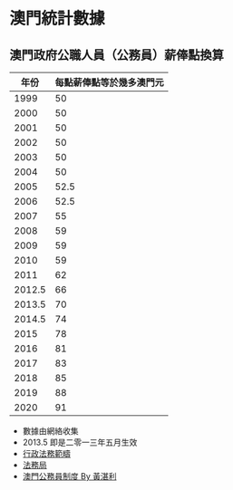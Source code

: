 # 澳門統計數據

## 澳門政府公職人員（公務員）薪俸點換算

|年份|每點薪俸點等於幾多澳門元|
|---|---|
|1999|50|
|2000|50|
|2001|50|
|2002|50|
|2003|50|
|2004|50|
|2005|52.5|
|2006|52.5|
|2007|55|
|2008|59|
|2009|59|
|2010|59|
|2011|62|
|2012.5|66|
|2013.5|70|
|2014.5|74|
|2015|78|
|2016|81|
|2017|83|
|2018|85|
|2019|88|
|2020|91|

* 數據由網絡收集
* 2013.5 即是二零一三年五月生效
* [行政法務範疇](https://www.gov.mo/zh-hant/wp-content/uploads/sites/4/2017/11/cn2009_aj.doc)
* [法務局](https://bo.io.gov.mo/bo/i/2005/15/lei01_cn.asp)
* [澳門公務員制度 By 黃湛利](https://books.google.com/books?id=zpMeBAAAQBAJ&pg=PA208&lpg=PA208&dq=%E6%BE%B3%E9%96%80%E6%94%BF%E5%BA%9C%E5%85%AC%E8%81%B7%E4%BA%BA%E5%93%A1%E8%96%AA%E4%BF%B8%E9%BB%9E55%E5%85%83&source=bl&ots=DNdgb8UKSV&sig=ACfU3U1nYviPKtJVqgrwmT6UihmhT2QDJQ&hl=en&sa=X&ved=2ahUKEwj16c-Ur53rAhUuE6YKHZuCCQoQ6AEwEnoECAoQAQ#v=onepage&q=%E6%BE%B3%E9%96%80%E6%94%BF%E5%BA%9C%E5%85%AC%E8%81%B7%E4%BA%BA%E5%93%A1%E8%96%AA%E4%BF%B8%E9%BB%9E55%E5%85%83&f=false)
